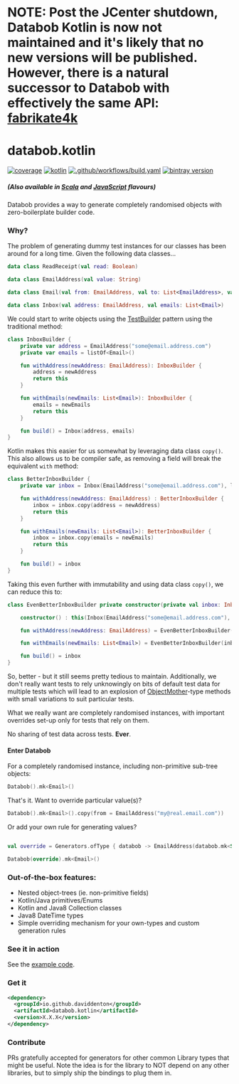 # NOTE: Post the JCenter shutdown, Databob Kotlin is now not maintained and it's likely that no new versions will be published. However, there is a natural successor to Databob with effectively the same API: [fabrikate4k](https://github.com/fork-handles/forkhandles/tree/trunk/fabrikate4k)

# databob.kotlin

[![coverage](https://coveralls.io/repos/daviddenton/databob.kotlin/badge.svg?branch=master)](https://coveralls.io/github/daviddenton/databob.kotlin?branch=master)
[![kotlin](https://img.shields.io/badge/kotlin-1.4-blue.svg)](http://kotlinlang.org)
[![.github/workflows/build.yaml](https://github.com/daviddenton/databob.kotlin/actions/workflows/build.yaml/badge.svg)](https://github.com/daviddenton/databob.kotlin/actions/workflows/build.yaml)
[![bintray version](https://api.bintray.com/packages/daviddenton/maven/databob.kotlin/images/download.svg)](https://bintray.com/daviddenton/maven/databob.kotlin/_latestVersion)

##### (Also available in [Scala](https://github.com/daviddenton/databob.scala) and [JavaScript](https://github.com/daviddenton/databob) flavours)

Databob provides a way to generate completely randomised objects with zero-boilerplate builder code.

### Why?
The problem of generating dummy test instances for our classes has been around for a long time. Given the following data classes...
```kotlin
data class ReadReceipt(val read: Boolean)

data class EmailAddress(val value: String)

data class Email(val from: EmailAddress, val to: List<EmailAddress>, val date: ZonedDateTime, val read: Boolean, val subject: String, val readReceipt: Option<ReadReceipt>)

data class Inbox(val address: EmailAddress, val emails: List<Email>)
```

We could start to write objects using the [TestBuilder](http://www.javacodegeeks.com/2013/06/builder-pattern-good-for-code-great-for-tests.html) pattern using the traditional method:
```kotlin
class InboxBuilder {
    private var address = EmailAddress("some@email.address.com")
    private var emails = listOf<Email>()

    fun withAddress(newAddress: EmailAddress): InboxBuilder {
        address = newAddress
        return this
    }

    fun withEmails(newEmails: List<Email>): InboxBuilder {
        emails = newEmails
        return this
    }

    fun build() = Inbox(address, emails)
}
```

Kotlin makes this easier for us somewhat by leveraging data class ```copy()```. This also allows us to be compiler safe, as removing 
a field will break the equivalent ```with``` method:
```kotlin
class BetterInboxBuilder {
    private var inbox = Inbox(EmailAddress("some@email.address.com"), listOf<Email>())

    fun withAddress(newAddress: EmailAddress) : BetterInboxBuilder {
        inbox = inbox.copy(address = newAddress)
        return this
    }

    fun withEmails(newEmails: List<Email>): BetterInboxBuilder {
        inbox = inbox.copy(emails = newEmails)
        return this
    }

    fun build() = inbox
}
```

Taking this even further with immutability and using data class ```copy()```, we can reduce this to:

```kotlin
class EvenBetterInboxBuilder private constructor(private val inbox: Inbox) {

    constructor() : this(Inbox(EmailAddress("some@email.address.com"), listOf<Email>()))

    fun withAddress(newAddress: EmailAddress) = EvenBetterInboxBuilder(inbox.copy(address = newAddress))

    fun withEmails(newEmails: List<Email>) = EvenBetterInboxBuilder(inbox.copy(emails = newEmails))

    fun build() = inbox
}
```

So, better - but it still seems pretty tedious to maintain. Additionally, we don't really want tests to rely unknowingly on 
bits of default test data for multiple tests which will lead to an explosion of [ObjectMother](http://martinfowler.com/bliki/ObjectMother.html)-type methods with small variations 
to suit particular tests.

What we really want are completely randomised instances, with important overrides set-up only for tests that rely on them. 

No sharing of test data across tests. <b>Ever</b>.

#### Enter Databob
For a completely randomised instance, including non-primitive sub-tree objects:
```kotlin
Databob().mk<Email>()
```

That's it. Want to override particular value(s)?
```kotlin
Databob().mk<Email>().copy(from = EmailAddress("my@real.email.com"))
```

Or add your own rule for generating values?
```kotlin

val override = Generators.ofType { databob -> EmailAddress(databob.mk<String>() + "@" + databob.mk<String>() + ".com") }

Databob(override).mk<Email>()
```

### Out-of-the-box features:
- Nested object-trees (ie. non-primitive fields)
- Kotlin/Java primitives/Enums
- Kotlin and Java8 Collection classes
- Java8 DateTime types
- Simple overriding mechanism for your own-types and custom generation rules

### See it in action
See the [example code](https://github.com/daviddenton/databob.kotlin/tree/master/src/test/kotlin/examples).

### Get it
```XML
<dependency>
  <groupId>io.github.daviddenton</groupId>
  <artifactId>databob.kotlin</artifactId>
  <version>X.X.X</version>
</dependency>
```

### Contribute
PRs gratefully accepted for generators for other common Library types that might be useful. Note the idea is for the library to NOT depend on any other libraries, but to simply ship the bindings to plug them in.
